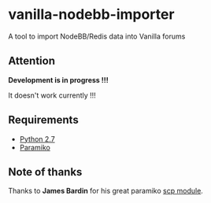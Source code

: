 # vanilla-nodebb-importer
A tool to import NodeBB/Redis data into Vanilla forums

## Attention

**Development is in progress !!!**

It doesn't work currently !!!


## Requirements

* [Python 2.7](https://www.python.org/)
* [Paramiko](https://github.com/paramiko/paramiko)


## Note of thanks

Thanks to **James Bardin** for his great paramiko [scp module](https://github.com/jbardin/scp.py).  
